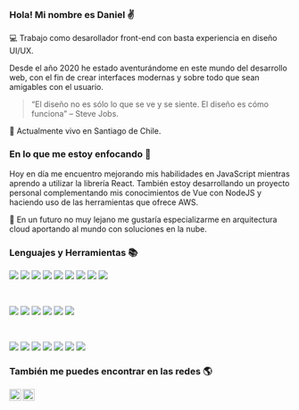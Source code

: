 ### Hola! Mi nombre es Daniel :v:

:computer: Trabajo como desarollador front-end con basta experiencia en diseño UI/UX.

Desde el año 2020 he estado aventurándome en este mundo del desarrollo web, con el fin de crear interfaces modernas y sobre todo que sean amigables con el usuario.

>“El diseño no es sólo lo que se ve y se siente. El diseño es cómo funciona” – Steve Jobs.

:round_pushpin: Actualmente vivo en Santiago de Chile.


### En lo que me estoy enfocando 🌱

Hoy en día me encuentro mejorando mis habilidades en JavaScript mientras aprendo a utilizar la librería React.
También estoy desarrollando un proyecto personal complementando mis conocimientos de Vue con NodeJS y haciendo uso de las herramientas que ofrece AWS.

:rocket: En un futuro no muy lejano me gustaría especializarme en arquitectura cloud aportando al mundo con soluciones en la nube.


### Lenguajes y Herramientas :books:

![](https://img.shields.io/badge/Código-JavaScript-informational?style=flat&logo=JavaScript&color=F7DF1E)
![](https://img.shields.io/badge/Código-HTML5-informational?style=flat&logo=HTML5&color=E34F26)
![](https://img.shields.io/badge/Framework-VueJS-informational?style=flat&logo=Vue&color=42B883)
![](https://img.shields.io/badge/Librería-Vuex-informational?style=flat&logo=Vuex&color=35495E)
![](https://img.shields.io/badge/Framework-Angular-informational?style=flat&logo=Angular&color=C41E3A)
![](https://img.shields.io/badge/Código-Typescript-informational?style=flat&logo=Typescript&color=007ACC)
![](https://img.shields.io/badge/Código-PostgreSQL-informational?style=flat&logo=PostgreSQL&color=336791)
![](https://img.shields.io/badge/Código-Python-informational?style=flat&logo=Python&color=003B57)
![](https://img.shields.io/badge/Código-SSMS-informational?style=flat&logo=SSMS&color=336791)

</br>

![](https://img.shields.io/badge/Estilos-Bootstrap-informational?style=flat&logo=Bootstrap&color=7952B3)
![](https://img.shields.io/badge/Estilos-CSS3-informational?style=flat&logo=CSS3&color=1572B6)
![](https://img.shields.io/badge/Estilos-Material--UI-informational?style=flat&logo=Material-UI&color=0081CB)
![](https://img.shields.io/badge/Estilos-FontAwesome-informational?style=flat&logo=FontAwesome&color=0081CB)
![](https://img.shields.io/badge/Estilos-Ant--Design-informational?style=flat&logo=Ant-Design&color=1677FF)
![](https://img.shields.io/badge/Estilos-Less-informational?style=flat&logo=Less&color=1d365d)

</br>

![](https://img.shields.io/badge/Herramientas-Figma-informational?style=flat&logo=Figma&color=F24E1E)
![](https://img.shields.io/badge/Herramientas-NPM-informational?style=flat&logo=NPM&color=CB3837)
![](https://img.shields.io/badge/Herramientas-Git-informational?style=flat&logo=Git&color=F05032)
![](https://img.shields.io/badge/Herramientas-GitHub-informational?style=flat&logo=GitHub&color=181717)
![](https://img.shields.io/badge/Herramientas-Jira-informational?style=flat&logo=Jira&color=007EC6)
![](https://img.shields.io/badge/Herramientas-Bitbucket-informational?style=flat&logo=Bitbucket&color=007EC6)
![](https://img.shields.io/badge/Herramientas-Sourcetree-informational?style=flat&logo=Sourcetree&color=007EC6)

### También me puedes encontrar en las redes :earth_americas:

<a href="https://www.linkedin.com/in/daniel-quezada-pizarro-22187520b/"><img align="left" src="https://raw.githubusercontent.com/yushi1007/yushi1007/main/images/linkedin.svg" alt="Daniel | LinkedIn" width="21px"/></a>
<a href="https://instagram.com/d_cheez"><img align="left" src="https://raw.githubusercontent.com/yushi1007/yushi1007/main/images/instagram.svg" alt="Daniel | Instagram" width="21px"/></a>
<!--
**danielmqp/danielmqp** is a ✨ _special_ ✨ repository because its `README.md` (this file) appears on your GitHub profile.

Here are some ideas to get you started:

- 🔭 I’m currently working on ...
- 🌱 I’m currently learning ...
- 👯 I’m looking to collaborate on ...
- 🤔 I’m looking for help with ...
- 💬 Ask me about ...
- 📫 How to reach me: ...
- 😄 Pronouns: ...
- ⚡ Fun fact: ...
-->
